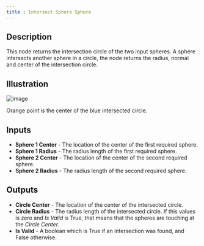 ```yaml
---
title : Intersect Sphere Sphere
---
```


## Description

This node returns the intersection circle of the two input spheres. A
sphere intersects another sphere in a circle, the node returns the
radius, normal and center of the intersection circle.

## Illustration

![image](intersect_sphere_sphere_node_illustration.png)

Orange point is the center of the blue intersected circle.

## Inputs

- **Sphere 1 Center** - The location of the center of the first
    required sphere.
- **Sphere 1 Radius** - The radius length of the first required
    sphere.
- **Sphere 2 Center** - The location of the center of the second
    required sphere.
- **Sphere 2 Radius** - The radius length of the second required
    sphere.

## Outputs

- **Circle Center** - The location of the center of the intersected
    circle.
- **Circle Radius** - The radius length of the intersected circle. If
    this values is zero and *Is Valid* is True, that means that the
    spheres are touching at the *Circle Center*.
- **Is Valid** - A boolean which is True if an intersection was found,
    and False otherwise.
